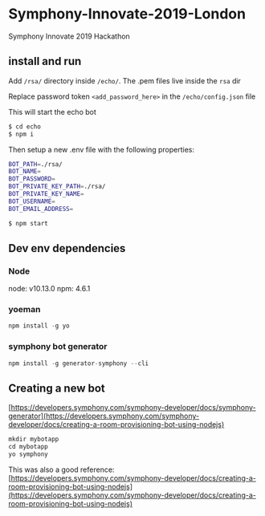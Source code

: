 # Symphony-Innovate-2019-London
Symphony Innovate 2019 Hackathon

## install and run

Add `/rsa/` directory inside `/echo/`.
The .pem files live inside the `rsa` dir

Replace password token `<add_password_here>` in the `/echo/config.json` file

This will start the echo bot
```sh
$ cd echo
$ npm i
```

Then setup a new .env file with the following properties:

```sh
BOT_PATH=./rsa/
BOT_NAME=
BOT_PASSWORD=
BOT_PRIVATE_KEY_PATH=./rsa/
BOT_PRIVATE_KEY_NAME=
BOT_USERNAME=
BOT_EMAIL_ADDRESS=
```

```js
$ npm start
```

## Dev env dependencies

### Node
node: v10.13.0
npm: 4.6.1

### yoeman
```js
npm install -g yo
```

### symphony bot generator
```js
npm install -g generator-symphony --cli
```

## Creating a new bot
[https://developers.symphony.com/symphony-developer/docs/symphony-generator](https://developers.symphony.com/symphony-developer/docs/creating-a-room-provisioning-bot-using-nodejs)

```js
mkdir mybotapp
cd mybotapp
yo symphony
```

This was also a good reference:
[https://developers.symphony.com/symphony-developer/docs/creating-a-room-provisioning-bot-using-nodejs](https://developers.symphony.com/symphony-developer/docs/creating-a-room-provisioning-bot-using-nodejs)


